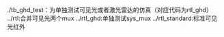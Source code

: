 ./tb_ghd_test：为单独测试可见光或者激光雷达的仿真（对应代码为rtl_ghd）
../rtl:合并可见光两个mux
../rtl_ghd:单独测试sys_mux
../rtl_standard:标准可见光红外

